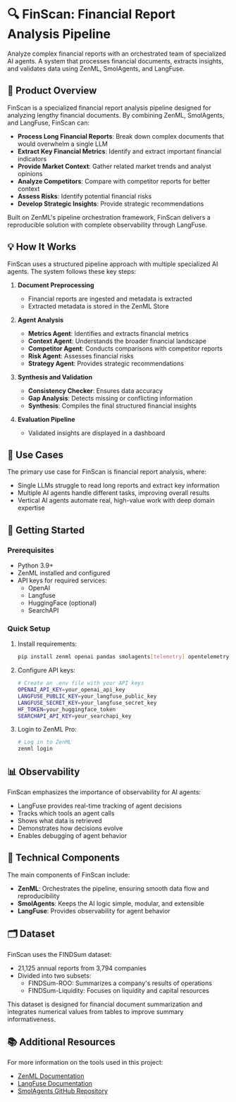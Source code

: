 # 🔍 FinScan: Financial Report Analysis Pipeline

Analyze complex financial reports with an orchestrated team of specialized AI agents. A system that processes financial documents, extracts insights, and validates data using ZenML, SmolAgents, and LangFuse.

## 🚀 Product Overview

FinScan is a specialized financial report analysis pipeline designed for analyzing lengthy financial documents. By combining ZenML, SmolAgents, and LangFuse, FinScan can:

- **Process Long Financial Reports**: Break down complex documents that would overwhelm a single LLM
- **Extract Key Financial Metrics**: Identify and extract important financial indicators
- **Provide Market Context**: Gather related market trends and analyst opinions
- **Analyze Competitors**: Compare with competitor reports for better context
- **Assess Risks**: Identify potential financial risks
- **Develop Strategic Insights**: Provide strategic recommendations

Built on ZenML's pipeline orchestration framework, FinScan delivers a reproducible solution with complete observability through LangFuse.

## 💡 How It Works

FinScan uses a structured pipeline approach with multiple specialized AI agents. The system follows these key steps:

1. **Document Preprocessing**
   - Financial reports are ingested and metadata is extracted
   - Extracted metadata is stored in the ZenML Store

2. **Agent Analysis**
   - **Metrics Agent**: Identifies and extracts financial metrics
   - **Context Agent**: Understands the broader financial landscape
   - **Competitor Agent**: Conducts comparisons with competitor reports
   - **Risk Agent**: Assesses financial risks
   - **Strategy Agent**: Provides strategic recommendations

3. **Synthesis and Validation**
   - **Consistency Checker**: Ensures data accuracy
   - **Gap Analysis**: Detects missing or conflicting information
   - **Synthesis**: Compiles the final structured financial insights

4. **Evaluation Pipeline**
   - Validated insights are displayed in a dashboard

## 🎯 Use Cases

The primary use case for FinScan is financial report analysis, where:

- Single LLMs struggle to read long reports and extract key information
- Multiple AI agents handle different tasks, improving overall results
- Vertical AI agents automate real, high-value work with deep domain expertise

## 🔧 Getting Started

### Prerequisites

- Python 3.9+
- ZenML installed and configured
- API keys for required services:
  - OpenAI
  - Langfuse
  - HuggingFace (optional)
  - SearchAPI

### Quick Setup

1. Install requirements:
   ```bash
   pip install zenml openai pandas smolagents[telemetry] opentelemetry-sdk opentelemetry-exporter-otlp openinference-instrumentation-smolagents langchain-core langchain-community
   ```

2. Configure API keys:
   ```bash
   # Create an .env file with your API keys
   OPENAI_API_KEY=your_openai_api_key
   LANGFUSE_PUBLIC_KEY=your_langfuse_public_key
   LANGFUSE_SECRET_KEY=your_langfuse_secret_key
   HF_TOKEN=your_huggingface_token
   SEARCHAPI_API_KEY=your_searchapi_key
   ```

3. Login to ZenML Pro:
   ```bash
   # Log in to ZenML
   zenml login
   ```

## 📊 Observability

FinScan emphasizes the importance of observability for AI agents:

- LangFuse provides real-time tracking of agent decisions
- Tracks which tools an agent calls
- Shows what data is retrieved
- Demonstrates how decisions evolve
- Enables debugging of agent behavior

## 📁 Technical Components

The main components of FinScan include:

- **ZenML**: Orchestrates the pipeline, ensuring smooth data flow and reproducibility
- **SmolAgents**: Keeps the AI logic simple, modular, and extensible
- **LangFuse**: Provides observability for agent behavior

## 🗂️ Dataset

FinScan uses the FINDSum dataset:

- 21,125 annual reports from 3,794 companies
- Divided into two subsets:
  - FINDSum-ROO: Summarizes a company's results of operations
  - FINDSum-Liquidity: Focuses on liquidity and capital resources

This dataset is designed for financial document summarization and integrates numerical values from tables to improve summary informativeness.

## 📚 Additional Resources

For more information on the tools used in this project:

- [ZenML Documentation](https://docs.zenml.io/)
- [LangFuse Documentation](https://langfuse.com/docs)
- [SmolAgents GitHub Repository](https://github.com/huggingface/smolmodels)
